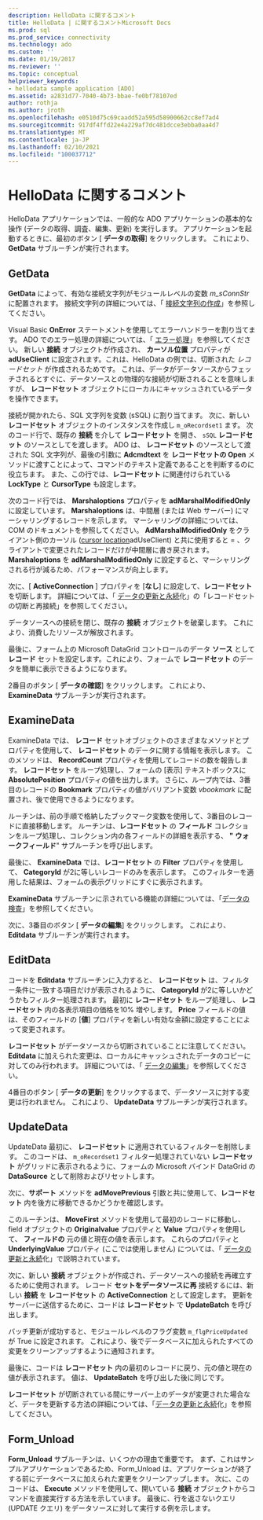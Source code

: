 ```yaml
---
description: HelloData に関するコメント
title: HelloData | に関するコメントMicrosoft Docs
ms.prod: sql
ms.prod_service: connectivity
ms.technology: ado
ms.custom: ''
ms.date: 01/19/2017
ms.reviewer: ''
ms.topic: conceptual
helpviewer_keywords:
- hellodata sample application [ADO]
ms.assetid: a2831d77-7040-4b73-bbae-fe0bf78107ed
author: rothja
ms.author: jroth
ms.openlocfilehash: e0510d75c69caadd52a595d58900662cc8ef7ad4
ms.sourcegitcommit: 917df4ffd22e4a229af7dc481dcce3ebba0aa4d7
ms.translationtype: MT
ms.contentlocale: ja-JP
ms.lasthandoff: 02/10/2021
ms.locfileid: "100037712"
---
```

# <a name="comments-on-hellodata"></a>HelloData に関するコメント
HelloData アプリケーションでは、一般的な ADO アプリケーションの基本的な操作 (データの取得、調査、編集、更新) を実行します。 アプリケーションを起動するときに、最初のボタン [ **データの取得**] をクリックします。 これにより、 **GetData** サブルーチンが実行されます。  
  
## <a name="getdata"></a>GetData  
 **GetData** によって、有効な接続文字列がモジュールレベルの変数 *m_sConnStr* に配置されます。 接続文字列の詳細については、「 [接続文字列の作成](./creating-a-connection-string.md)」を参照してください。  
  
 Visual Basic **OnError** ステートメントを使用してエラーハンドラーを割り当てます。 ADO でのエラー処理の詳細については、「 [エラー処理](./error-handling.md)」を参照してください。 新しい **接続** オブジェクトが作成され、 **カーソル位置** プロパティが **adUseClient** に設定されます。これは、HelloData の例では、切断された *レコードセット* が作成されるためです。 これは、データがデータソースからフェッチされるとすぐに、データソースとの物理的な接続が切断されることを意味しますが、 **レコードセット** オブジェクトにローカルにキャッシュされているデータを操作できます。  
  
 接続が開かれたら、SQL 文字列を変数 (sSQL) に割り当てます。 次に、新しい **レコードセット** オブジェクトのインスタンスを作成し `m_oRecordset1` ます。 次のコード行で、既存の **接続** を介して **レコードセット** を開き、 `sSQL` **レコードセット** のソースとしてを渡します。 ADO は、 **レコードセット** のソースとして渡された SQL 文字列が、最後の引数に **Adcmdtext** を **レコードセットの Open** メソッドに渡すことによって、コマンドのテキスト定義であることを判断するのに役立ちます。 また、この行では、**レコードセット** に関連付けられている **LockType** と **CursorType** も設定します。  
  
 次のコード行では、 **Marshaloptions** プロパティを **adMarshalModifiedOnly** に設定しています。 **Marshaloptions** は、中間層 (または Web サーバー) にマーシャリングするレコードを示します。 マーシャリングの詳細については、COM のドキュメントを参照してください。 **AdMarshalModifiedOnly** をクライアント側のカーソル ([cursor location](../../reference/ado-api/cursorlocation-property-ado.md)adUseClient) と共に使用すると  =  、クライアントで変更されたレコードだけが中間層に書き戻されます。 **Marshaloptions** を **adMarshalModifiedOnly** に設定すると、マーシャリングされる行が減るため、パフォーマンスが向上します。  
  
 次に、[ **ActiveConnection** ] プロパティを [**なし**] に設定して、**レコードセット** を切断します。 詳細については、「 [データの更新と永続](./updating-and-persisting-data.md)化」の「レコードセットの切断と再接続」を参照してください。  
  
 データソースへの接続を閉じ、既存の **接続** オブジェクトを破棄します。 これにより、消費したリソースが解放されます。  
  
 最後に、フォーム上の Microsoft DataGrid コントロールのデータ **ソース** として **レコード** セットを設定します。これにより、フォームで **レコードセット** のデータを簡単に表示できるようになります。  
  
 2番目のボタン [ **データの確認**] をクリックします。 これにより、 **ExamineData** サブルーチンが実行されます。  
  
## <a name="examinedata"></a>ExamineData  
 ExamineData では、 **レコード** セットオブジェクトのさまざまなメソッドとプロパティを使用して、 **レコードセット** のデータに関する情報を表示します。 このメソッドは、 **RecordCount** プロパティを使用してレコードの数を報告します。 **レコードセット** をループ処理し、フォームの [表示] テキストボックスに **AbsolutePosition** プロパティの値を出力します。 さらに、ループ内では、3番目のレコードの **Bookmark** プロパティの値がバリアント変数 *vbookmark* に配置され、後で使用できるようになります。  
  
 ルーチンは、前の手順で格納したブックマーク変数を使用して、3番目のレコードに直接移動します。 ルーチンは、**レコードセット** の **フィールド** コレクションをループ処理し、コレクション内の各フィールドの詳細を表示する、 **"** **ウォークフィールド**" サブルーチンを呼び出します。  
  
 最後に、 **ExamineData** では、**レコードセット** の **Filter** プロパティを使用して、 **CategoryId** が2に等しいレコードのみを表示します。 このフィルターを適用した結果は、フォームの表示グリッドにすぐに表示されます。  
  
 **ExamineData** サブルーチンに示されている機能の詳細については、「[データの検査](./examining-data.md)」を参照してください。  
  
 次に、3番目のボタン [ **データの編集**] をクリックします。 これにより、 **Editdata** サブルーチンが実行されます。  
  
## <a name="editdata"></a>EditData  
 コードを **Editdata** サブルーチンに入力すると、 **レコードセット** は、フィルター条件に一致する項目だけが表示されるように、 **CategoryId** が2に等しいかどうかもフィルター処理されます。 最初に **レコードセット** をループ処理し、 **レコードセット** 内の各表示項目の価格を10% 増やします。 **Price** フィールドの値は、そのフィールドの [**値**] プロパティを新しい有効な金額に設定することによって変更されます。  
  
 **レコードセット** がデータソースから切断されていることに注意してください。 **Editdata** に加えられた変更は、ローカルにキャッシュされたデータのコピーに対してのみ行われます。 詳細については、「 [データの編集](./editing-data.md)」を参照してください。  
  
 4番目のボタン [ **データの更新**] をクリックするまで、データソースに対する変更は行われません。 これにより、 **UpdateData** サブルーチンが実行されます。  
  
## <a name="updatedata"></a>UpdateData  
 UpdateData 最初に、 **レコードセット** に適用されているフィルターを削除します。 このコードは、 `m_oRecordset1` フィルター処理されていない **レコードセット** がグリッドに表示されるように、フォームの Microsoft バインド DataGrid の **DataSource** として削除およびリセットします。  
  
 次に、**サポート** メソッドを **adMovePrevious** 引数と共に使用して、**レコードセット** 内を後方に移動できるかどうかを確認します。  
  
 このルーチンは、 **MoveFirst** メソッドを使用して最初のレコードに移動し、field オブジェクトの **Originalvalue** プロパティと **Value** プロパティを使用して、 **フィールドの** 元の値と現在の値を表示します。 これらのプロパティと **UnderlyingValue** プロパティ (ここでは使用しません) については、「 [データの更新と永続](./updating-and-persisting-data.md)化」で説明されています。  
  
 次に、新しい **接続** オブジェクトが作成され、データソースへの接続を再確立するために使用されます。 レコード **セットをデータソースに再** 接続するには、新しい **接続** を **レコードセット** の **ActiveConnection** として設定します。 更新をサーバーに送信するために、コードは **レコードセット** で **UpdateBatch** を呼び出します。  
  
 バッチ更新が成功すると、モジュールレベルのフラグ変数 `m_flgPriceUpdated` が True に設定されます。 これにより、後でデータベースに加えられたすべての変更をクリーンアップするように通知されます。  
  
 最後に、コードは **レコードセット** 内の最初のレコードに戻り、元の値と現在の値が表示されます。 値は、 **UpdateBatch** を呼び出した後に同じです。  
  
 **レコードセット** が切断されている間にサーバー上のデータが変更された場合など、データを更新する方法の詳細については、「[データの更新と永続](./updating-and-persisting-data.md)化」を参照してください。  
  
## <a name="form_unload"></a>Form_Unload  
 **Form_Unload** サブルーチンは、いくつかの理由で重要です。 まず、これはサンプルアプリケーションであるため、Form_Unload は、アプリケーションが終了する前にデータベースに加えられた変更をクリーンアップします。 次に、このコードは、 **Execute** メソッドを使用して、開いている **接続** オブジェクトからコマンドを直接実行する方法を示しています。 最後に、行を返さないクエリ (UPDATE クエリ) をデータソースに対して実行する例を示します。